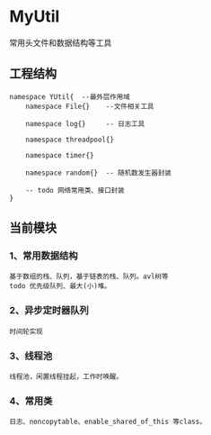 # MyUtil
常用头文件和数据结构等工具


## 工程结构

    namespace YUtil{  --最外层作用域
        namespace File{}    --文件相关工具

        namespace log{}     -- 日志工具

        namespace threadpool{}

        namespace timer{}

        namespace random{}  -- 随机数发生器封装

        -- todo 网络常用类、接口封装
    }


## 当前模块

### 1、常用数据结构
    基于数组的栈、队列，基于链表的栈、队列。avl树等
    todo 优先级队列、最大(小)堆。
### 2、异步定时器队列
    时间轮实现
### 3、线程池
    线程池，闲置线程挂起，工作时唤醒。
### 4、常用类
    日志、noncopytable、enable_shared_of_this 等class。

